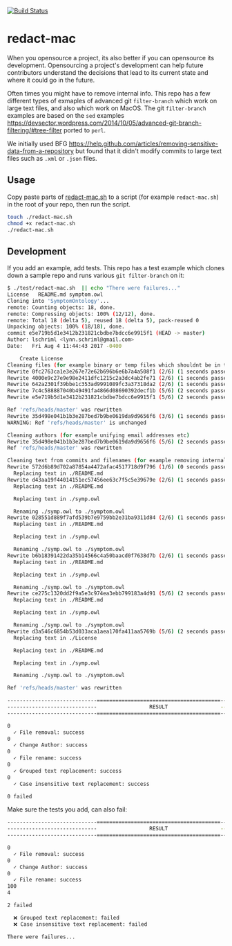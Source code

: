 [![Build Status][travis-image]][travis-url]

# redact-mac

When you opensource a project, its also better if you can opensource its development. Opensourcing a project's development can help future contributors understand the decisions that lead to its current state and where it could go in the future.

Often times you might have to remove internal info. This repo has a few different types of exmaples of advanced git `filter-branch` which work on large text files, and also which work on MacOS. The git `filter-branch` examples are based on the `sed` examples https://devsector.wordpress.com/2014/10/05/advanced-git-branch-filtering/#tree-filter ported to `perl`.

We initially used BFG https://help.github.com/articles/removing-sensitive-data-from-a-repository but found that it didn't modify commits to large text files such as `.xml` or `.json` files.


## Usage


Copy paste parts of [redact-mac.sh](redact-mac.sh) to a script (for example `redact-mac.sh`) in the root of your repo, then run the script.

```bash
touch ./redact-mac.sh
chmod +x redact-mac.sh
./redact-mac.sh
```


## Development

If you add an example, add tests. This repo has a test example which clones down a sample repo and runs various `git filter-branch` on it:


```bash
$ ./test/redact-mac.sh  || echo "There were failures..."
License   README.md symptom.owl
Cloning into 'SymptomOntology'...
remote: Counting objects: 18, done.
remote: Compressing objects: 100% (12/12), done.
remote: Total 18 (delta 5), reused 18 (delta 5), pack-reused 0
Unpacking objects: 100% (18/18), done.
commit e5e719b5d1e3412b231821cbdbe7bdcc6e9915f1 (HEAD -> master)
Author: lschriml <lynn.schriml@gmail.com>
Date:   Fri Aug 4 11:44:43 2017 -0400

    Create License
Cleaning files (for example binary or temp files which shouldnt be in the repo)
Rewrite 0fc2763ca1e3e267e72e62b696b6e6b7a4a508f1 (2/6) (1 seconds passed, remaining 2 predicted)    rm 'symp.obo'
Rewrite 4000e9c27e9e98e2411dfc1215c2a3dc4ab2fe71 (2/6) (1 seconds passed, remaining 2 predicted)    rm 'symp.obo'
Rewrite 642a2301f39bbe1c353ad9991089fc3a37318da2 (2/6) (1 seconds passed, remaining 2 predicted)    rm 'symp.obo'
Rewrite 7c4c588887040b49491fa4866d08690392decf1b (5/6) (2 seconds passed, remaining 0 predicted)    rm 'symp.obo'
Rewrite e5e719b5d1e3412b231821cbdbe7bdcc6e9915f1 (5/6) (2 seconds passed, remaining 0 predicted)    rm 'symp.obo'

Ref 'refs/heads/master' was rewritten
Rewrite 35d498e041b1b3e287bed7b9be0619da9d9656f6 (3/6) (1 seconds passed, remaining 1 predicted)
WARNING: Ref 'refs/heads/master' is unchanged

Cleaning authors (for example unifying email addresses etc)
Rewrite 35d498e041b1b3e287bed7b9be0619da9d9656f6 (5/6) (2 seconds passed, remaining 0 predicted)
Ref 'refs/heads/master' was rewritten

Cleaning text from commits and filenames (for example removing internal info)
Rewrite 572d6b89d702a87854a4472afac4517718d9f796 (1/6) (0 seconds passed, remaining 0 predicted)
  Replacing text in ./README.md
Rewrite d43aa19f44014151ec57456ee63c7f5c5e39679e (2/6) (1 seconds passed, remaining 2 predicted)
  Replacing text in ./README.md

  Replacing text in ./symp.owl

  Renaming ./symp.owl to ./symptom.owl
Rewrite 028551d889f7afd539b7e9759bb2e31ba9311d84 (2/6) (1 seconds passed, remaining 2 predicted)
  Replacing text in ./README.md

  Replacing text in ./symp.owl

  Renaming ./symp.owl to ./symptom.owl
Rewrite b6b18391422da35b14566c4a50baacd0f7638d7b (2/6) (1 seconds passed, remaining 2 predicted)
  Replacing text in ./README.md

  Replacing text in ./symp.owl

  Renaming ./symp.owl to ./symptom.owl
Rewrite ce275c1320dd2f9a5e3c974ea3ebb799183a4d91 (5/6) (2 seconds passed, remaining 0 predicted)
  Replacing text in ./README.md

  Replacing text in ./symp.owl

  Renaming ./symp.owl to ./symptom.owl
Rewrite d3a546c6854b53d033aca1aea170fa411aa5769b (5/6) (2 seconds passed, remaining 0 predicted)
  Replacing text in ./License

  Replacing text in ./README.md

  Replacing text in ./symp.owl

  Renaming ./symp.owl to ./symptom.owl

Ref 'refs/heads/master' was rewritten

-----------------------------========================================-----------------------------
-----------------------------                 RESULT                 -----------------------------
-----------------------------========================================-----------------------------

0
  ✓ File removal: success
0
  ✓ Change Author: success
0
  ✓ File rename: success
0
  ✓ Grouped text replacement: success
0
  ✓ Case insensitive text replacement: success

0 failed
```

Make sure the tests you add, can also fail:

```bash
-----------------------------========================================-----------------------------
-----------------------------                 RESULT                 -----------------------------
-----------------------------========================================-----------------------------

0
  ✓ File removal: success
0
  ✓ Change Author: success
0
  ✓ File rename: success
100
4

2 failed

  ❌ Grouped text replacement: failed
  ❌ Case insensitive text replacement: failed

There were failures...
  ```


[travis-url]: https://travis-ci.org/cesine/redact-mac
[travis-image]: https://travis-ci.org/cesine/redact-mac.svg?branch=master
